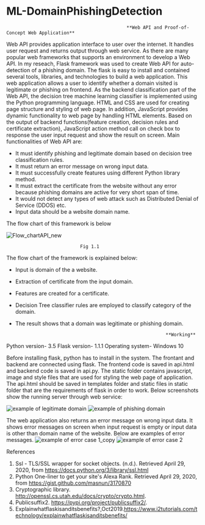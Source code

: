 # ML-DomainPhishingDetection

                                                **Web API and Proof-of-Concept Web Application**
                                    
Web API provides application interface to user over the internet. 
It handles user request and returns output through web service. 
As there are many popular web frameworks that supports an environment to develop a Web API. 
In my reseach, Flask framework was used to create Web API for auto-detection of a phishing domain. 
The flask is easy to install and contained several tools, libraries, and technologies to build a web application. 
This web application allows a user to identify whether a domain visited is legitimate or phishing on frontend.
As the backend classification part of the Web API, the decision tree machine learning classifier is implemented using the Python programming language.
HTML and CSS are used for creating page structure and styling of web page. 
In addition, JavaScript provides dynamic functionality to web page by handling HTML elements. 
Based on the output of backend functions(feature creation, decision rules and certificate extraction), JavaScript action method call on check box to response the user input request and show the result on screen.
Main functionalities of Web API are:
* It must identify phishing and legitimate domain based on decision tree classification rules.
* It must return an error message on wrong input data.
* It must successfully create features using different Python library method.
* It must extract the certificate from the website without any error because phishing domains are active for very short span of time.
* It would not detect any types of web attack such as Distributed Denial of Service (DDOS) etc.
* Input data should be a website domain name.

The flow chart of this framework is below




![Flow_chartAPI_new](https://user-images.githubusercontent.com/55644004/80871739-5c47c300-8c84-11ea-84ad-a797dfc46cbb.jpg)
                               
                               
                               
                               
                               
                               
                               
                               
                               
                               
                               
                               
                               
                               
                               
                               
                               
                               
                               
                               
                               
                               
                               
                               
                               
                               
                               
                               
                               
                               Fig 1.1
                               
The flow chart of the framework is explained below:

* Input is domain of the a website.
* Extraction of certificate from the input domain. 
* Features are created for a certificate.
* Decision Tree classifier rules are employed to classify category of the domain.
* The result shows that a domain was legitimate or phishing domain.
                                                            
                                                       
                                                             **Working**

Python version- 3.5
Flask version- 1.1.1
Operating system- Windows 10

Before installing flask, python has to install in the system.
The frontant and backend are connected using flask. The frontend code is saved in api.html and backend code is saved in api.py. The static folder contains
javascript, image and style files that are used for styling the web page of application.
The api.html should be saved in templates folder and static files in static folder that are the requirements of flask in order to work.
Below screenshots show the running server through web service:

![example of legitimate domain](https://user-images.githubusercontent.com/55644004/80871724-45a16c00-8c84-11ea-93d3-fda8c3035b73.png)
![example of phishing domain](https://user-images.githubusercontent.com/55644004/80871717-3fab8b00-8c84-11ea-9a72-4770e3667fe8.png)


The web application also returns an error message on wrong input data. 
It shows error messages on screen when input request is empty or input data is other than domain name of the website.
Below are examples of error messages.
![example of error case 1_copy](https://user-images.githubusercontent.com/55644004/80871721-42a67b80-8c84-11ea-9915-34336685bf74.png)
![example of error case 2](https://user-images.githubusercontent.com/55644004/80871723-43d7a880-8c84-11ea-992a-42e400733056.png)


References
1. Ssl - TLS/SSL wrapper for socket objects. (n.d.). Retrieved April 29, 2020, from https://docs.python.org/3/library/ssl.html
2. Python One-liner to get your site's Alexa Rank. Retrieved April 29, 2020, from https://gist.github.com/masnun/3170870
3. Cryptographic library.  http://openssl.cs.utah.edu/docs/crypto/crypto.html.
4. Publicsuffix2.  https://pypi.org/project/publicsuffix2/.
5. Explainwhatflaskisanditsbenefits?,Oct2019.https://www.i2tutorials.com/technology/explainwhatflaskisanditsbenefits/















